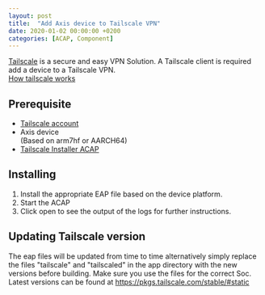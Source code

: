 ```yaml
---
layout: post
title:  "Add Axis device to Tailscale VPN"
date: 2020-01-02 00:00:00 +0200
categories: [ACAP, Component]
---
```

[Tailscale](https://tailscale.com/) is a secure and easy VPN Solution.  A Tailscale client is required add a device to a Tailscale VPN.  
[How tailscale works](https://tailscale.com/blog/how-tailscale-works/)

## Prerequisite
- [Tailscale account](https://tailscale.com/)
- Axis device  
(Based on arm7hf or AARCH64)
- [Tailscale Installer ACAP](https://www.dropbox.com/s/rcg10via69gye1l/Tailscale_Installer_ACAP.zip?dl=1)

## Installing
1. Install the appropriate EAP file based on the device platform.  
2. Start the ACAP
3. Click open to see the output of the logs for further instructions.

## Updating Tailscale version

The eap files will be updated from time to time alternatively simply replace the files "tailscale" and "tailscaled" in the app directory with the new versions before building.
Make sure you use the files for the correct Soc.
Latest versions can be found at https://pkgs.tailscale.com/stable/#static





